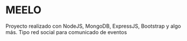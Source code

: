 # MEELO

Proyecto realizado con NodeJS, MongoDB, ExpressJS, Bootstrap y algo más.
Tipo red social para comunicado de eventos 
